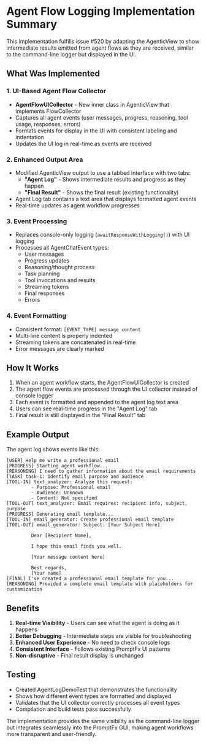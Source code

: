 # Agent Flow Logging Implementation Summary

This implementation fulfills issue #520 by adapting the AgenticView to show intermediate results emitted from agent flows as they are received, similar to the command-line logger but displayed in the UI.

## What Was Implemented

### 1. UI-Based Agent Flow Collector
- **AgentFlowUICollector** - New inner class in AgenticView that implements FlowCollector<AgentChatEvent>
- Captures all agent events (user messages, progress, reasoning, tool usage, responses, errors)
- Formats events for display in the UI with consistent labeling and indentation
- Updates the UI log in real-time as events are received

### 2. Enhanced Output Area
- Modified AgenticView output to use a tabbed interface with two tabs:
  - **"Agent Log"** - Shows intermediate results and progress as they happen
  - **"Final Result"** - Shows the final result (existing functionality)
- Agent Log tab contains a text area that displays formatted agent events
- Real-time updates as agent workflow progresses

### 3. Event Processing
- Replaces console-only logging (`awaitResponseWithLogging()`) with UI logging
- Processes all AgentChatEvent types:
  - User messages
  - Progress updates
  - Reasoning/thought process
  - Task planning
  - Tool invocations and results
  - Streaming tokens
  - Final responses
  - Errors

### 4. Event Formatting
- Consistent format: `[EVENT_TYPE] message content`
- Multi-line content is properly indented
- Streaming tokens are concatenated in real-time
- Error messages are clearly marked

## How It Works

1. When an agent workflow starts, the AgentFlowUICollector is created
2. The agent flow events are processed through the UI collector instead of console logger
3. Each event is formatted and appended to the agent log text area
4. Users can see real-time progress in the "Agent Log" tab
5. Final result is still displayed in the "Final Result" tab

## Example Output

The agent log shows events like this:

```
[USER] Help me write a professional email
[PROGRESS] Starting agent workflow...
[REASONING] I need to gather information about the email requirements
[TASK] task-1: Identify email purpose and audience
[TOOL-IN] text_analyzer: Analyze this request:
         - Purpose: Professional email
         - Audience: Unknown
         - Content: Not specified
[TOOL-OUT] text_analyzer: Email requires: recipient info, subject, purpose
[PROGRESS] Generating email template...
[TOOL-IN] email_generator: Create professional email template
[TOOL-OUT] email_generator: Subject: [Your Subject Here]
         
         Dear [Recipient Name],
         
         I hope this email finds you well.
         
         [Your message content here]
         
         Best regards,
         [Your name]
[FINAL] I've created a professional email template for you...
[REASONING] Provided a complete email template with placeholders for customization
```

## Benefits

1. **Real-time Visibility** - Users can see what the agent is doing as it happens
2. **Better Debugging** - Intermediate steps are visible for troubleshooting
3. **Enhanced User Experience** - No need to check console logs
4. **Consistent Interface** - Follows existing PromptFx UI patterns
5. **Non-disruptive** - Final result display is unchanged

## Testing

- Created AgentLogDemoTest that demonstrates the functionality
- Shows how different event types are formatted and displayed
- Validates that the UI collector correctly processes all event types
- Compilation and build tests pass successfully

The implementation provides the same visibility as the command-line logger but integrates seamlessly into the PromptFx GUI, making agent workflows more transparent and user-friendly.